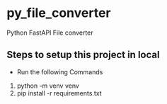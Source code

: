 # py_file_converter
Python FastAPI File converter

## Steps to setup this project in local

- Run the following Commands

1. python -m venv venv
2. pip install -r requirements.txt
